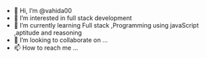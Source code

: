 - 👋 Hi, I’m @vahida00
- 👀 I’m interested in full stack development
- 🌱 I’m currently learning Full stack ,Programming using javaScript ,aptitude and reasoning 
- 💞️ I’m looking to collaborate on ...
- 📫 How to reach me ...

<!---
vahida00/vahida00 is a ✨ special ✨ repository because its `README.md` (this file) appears on your GitHub profile.
You can click the Preview link to take a look at your changes.
--->
